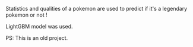 Statistics and qualities of a pokemon are used to predict if it's a legendary pokemon or not !

LightGBM model was used.

PS: This is an old project.
